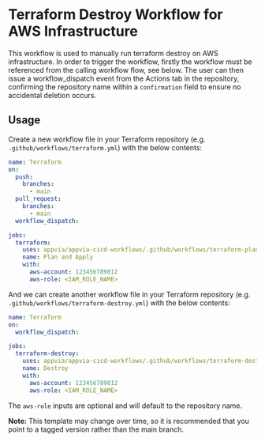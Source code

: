 # Terraform Destroy Workflow for AWS Infrastructure

This workflow is used to manually run terraform destroy on AWS infrastructure. In order to trigger the workflow, firstly the workflow must be referenced from the calling workflow flow, see below. The user can then issue a workflow_dispatch event from the Actions tab in the repository, confirming the repository name within a `confirmation` field to ensure no accidental deletion occurs.

## Usage

Create a new workflow file in your Terraform repository (e.g. `.github/workflows/terraform.yml`) with the below contents:

```yml
name: Terraform
on:
  push:
    branches:
      - main
  pull_request:
    branches:
      - main
  workflow_dispatch:

jobs:
  terraform:
    uses: appvia/appvia-cicd-workflows/.github/workflows/terraform-plan-and-apply-aws.yml@main
    name: Plan and Apply
    with:
      aws-account: 123456789012
      aws-role: <IAM_ROLE_NAME>
```

And we can create another workflow file in your Terraform repository (e.g. `.github/workflows/terraform-destroy.yml`) with the below contents:

```yml
name: Terraform
on:
  workflow_dispatch:

jobs:
  terraform-destroy:
    uses: appvia/appvia-cicd-workflows/.github/workflows/terraform-destroy.yml@main
    name: Destroy
    with:
      aws-account: 123456789012
      aws-role: <IAM_ROLE_NAME>
```

The `aws-role` inputs are optional and will default to the repository name.

**Note:** This template may change over time, so it is recommended that you point to a tagged version rather than the main branch.
